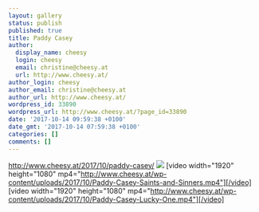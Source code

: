 ```yaml
---
layout: gallery
status: publish
published: true
title: Paddy Casey
author:
  display_name: cheesy
  login: cheesy
  email: christine@cheesy.at
  url: http://www.cheesy.at/
author_login: cheesy
author_email: christine@cheesy.at
author_url: http://www.cheesy.at/
wordpress_id: 33890
wordpress_url: http://www.cheesy.at/?page_id=33890
date: '2017-10-14 09:59:38 +0100'
date_gmt: '2017-10-14 07:59:38 +0100'
categories: []
comments: []
---
```

http://www.cheesy.at/2017/10/paddy-casey/
![](http://www.cheesy.at/wp-content/uploads/DSC_0241.jpg)
[video width="1920" height="1080" mp4="http://www.cheesy.at/wp-content/uploads/2017/10/Paddy-Casey-Saints-and-Sinners.mp4"][/video]
[video width="1920" height="1080" mp4="http://www.cheesy.at/wp-content/uploads/2017/10/Paddy-Casey-Lucky-One.mp4"][/video]

